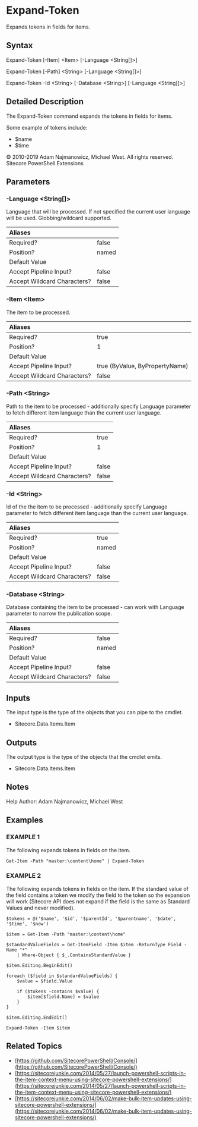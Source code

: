 # Expand-Token

Expands tokens in fields for items.

## Syntax

Expand-Token \[-Item\] &lt;Item&gt; \[-Language &lt;String\[\]&gt;\]

Expand-Token \[-Path\] &lt;String&gt; \[-Language &lt;String\[\]&gt;\]

Expand-Token -Id &lt;String&gt; \[-Database &lt;String&gt;\] \[-Language &lt;String\[\]&gt;\]

## Detailed Description

The Expand-Token command expands the tokens in fields for items.

Some example of tokens include:

* $name
* $time 

© 2010-2019 Adam Najmanowicz, Michael West. All rights reserved. Sitecore PowerShell Extensions

## Parameters

### -Language  &lt;String\[\]&gt;

Language that will be processed. If not specified the current user language will be used. Globbing/wildcard supported.

| Aliases |  |
| :--- | :--- |
| Required? | false |
| Position? | named |
| Default Value |  |
| Accept Pipeline Input? | false |
| Accept Wildcard Characters? | false |

### -Item  &lt;Item&gt;

The item to be processed.

| Aliases |  |
| :--- | :--- |
| Required? | true |
| Position? | 1 |
| Default Value |  |
| Accept Pipeline Input? | true \(ByValue, ByPropertyName\) |
| Accept Wildcard Characters? | false |

### -Path  &lt;String&gt;

Path to the item to be processed - additionally specify Language parameter to fetch different item language than the current user language.

| Aliases |  |
| :--- | :--- |
| Required? | true |
| Position? | 1 |
| Default Value |  |
| Accept Pipeline Input? | false |
| Accept Wildcard Characters? | false |

### -Id  &lt;String&gt;

Id of the the item to be processed - additionally specify Language parameter to fetch different item language than the current user language.

| Aliases |  |
| :--- | :--- |
| Required? | true |
| Position? | named |
| Default Value |  |
| Accept Pipeline Input? | false |
| Accept Wildcard Characters? | false |

### -Database  &lt;String&gt;

Database containing the item to be processed - can work with Language parameter to narrow the publication scope.

| Aliases |  |
| :--- | :--- |
| Required? | false |
| Position? | named |
| Default Value |  |
| Accept Pipeline Input? | false |
| Accept Wildcard Characters? | false |

## Inputs

The input type is the type of the objects that you can pipe to the cmdlet.

* Sitecore.Data.Items.Item 

## Outputs

The output type is the type of the objects that the cmdlet emits.

* Sitecore.Data.Items.Item 

## Notes

Help Author: Adam Najmanowicz, Michael West

## Examples

### EXAMPLE 1

The following expands tokens in fields on the item.

```text
Get-Item -Path "master:\content\home" | Expand-Token
```

### EXAMPLE 2

The following expands tokens in fields on the item. If the standard value of the field contains a token we modify the field to the token so the expansion will work (Sitecore API does not expand if the field is the same as Standard Values and never modified).

```text
$tokens = @('$name', '$id', '$parentId', '$parentname', '$date', '$time', '$now')

$item = Get-Item -Path "master:\content\home"

$standardValueFields = Get-ItemField -Item $item -ReturnType Field -Name "*" `
    | Where-Object { $_.ContainsStandardValue }
    
$item.Editing.BeginEdit()

foreach ($field in $standardValueFields) {
    $value = $field.Value
    
    if ($tokens -contains $value) {
        $item[$field.Name] = $value
    }
}

$item.Editing.EndEdit()

Expand-Token -Item $item
```

## Related Topics

* [https://github.com/SitecorePowerShell/Console/](https://github.com/SitecorePowerShell/Console/) 
* [https://sitecorejunkie.com/2014/05/27/launch-powershell-scripts-in-the-item-context-menu-using-sitecore-powershell-extensions/](https://sitecorejunkie.com/2014/05/27/launch-powershell-scripts-in-the-item-context-menu-using-sitecore-powershell-extensions/) 
* [https://sitecorejunkie.com/2014/06/02/make-bulk-item-updates-using-sitecore-powershell-extensions/](https://sitecorejunkie.com/2014/06/02/make-bulk-item-updates-using-sitecore-powershell-extensions/) 

